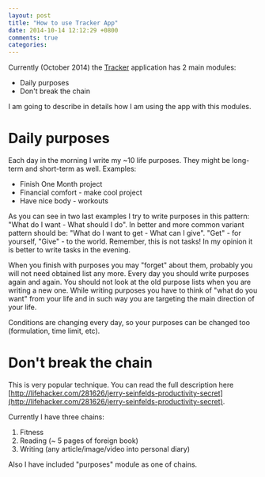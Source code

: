 ```yaml
---
layout: post
title: "How to use Tracker App"
date: 2014-10-14 12:12:29 +0800
comments: true
categories: 
---
```


Currently (October 2014) the [Tracker](http://trackerio.herokuapp.com/) application has 2 main modules:

* Daily purposes
* Don't break the chain

I am going to describe in details how I am using the app with this modules.

# Daily purposes

Each day in the morning I write my ~10 life purposes. They might be long-term and short-term as well.
Examples:

* Finish One Month project
* Financial comfort - make cool project
* Have nice body - workouts

As you can see in two last examples I try to write purposes in this pattern: "What do I want - What should I do". In better and more common variant pattern should be: "What do I want to get - What can I give". "Get" - for yourself, "Give" - to the world. Remember, this is not tasks! In my opinion it is better to write tasks in the evening.

When you finish with purposes you may "forget" about them, probably you will not need obtained list any more. Every day you should write purposes again and again. You should not look at the old purpose lists when you are writing a new one. While writing purposes you have to think of "what do you want" from your life and in such way you are targeting the main direction of your life.

Conditions are changing every day, so your purposes can be changed too (formulation, time limit, etc).

# Don't break the chain

This is very popular technique. You can read the full description here [http://lifehacker.com/281626/jerry-seinfelds-productivity-secret](http://lifehacker.com/281626/jerry-seinfelds-productivity-secret).

Currently I have three chains:

1. Fitness
2. Reading (~ 5 pages of foreign book)
3. Writing (any article/image/video into personal diary)

Also I have included "purposes" module as one of chains.